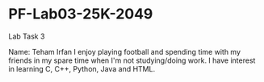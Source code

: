 # PF-Lab03-25K-2049
Lab Task 3

Name: Teham Irfan
I enjoy playing football and spending time with my friends in my spare time when I'm not studying/doing work. I have interest in learning C, C++, Python, Java and HTML.
